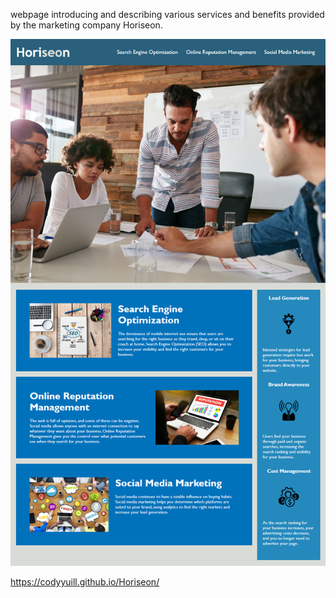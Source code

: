 webpage introducing and describing various services and benefits provided by the marketing company Horiseon.

![screenshot](01-html-css-git-homework-demo.png)

https://codyyuill.github.io/Horiseon/